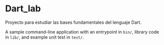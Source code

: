 # Dart_lab
Proyecto para estudiar las bases fundamentales del lenguaje Dart.

A sample command-line application with an entrypoint in `bin/`, library code
in `lib/`, and example unit test in `test/`.

